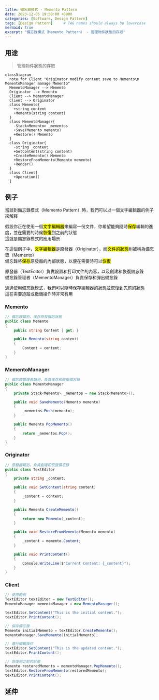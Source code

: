 ```yaml
---
title: 備忘錄模式 - Memento Pattern
date: 2023-12-05 19:58:00 +0800
categories: [Software, Design Pattern]
tags: [Design Pattern]     # TAG names should always be lowercase
mermaid: true
excerpt: "備忘錄模式（Memento Pattern） - 管理物件狀態的存取"
---
```


## 用途

> 管理物件狀態的存取

```mermaid
classDiagram
  note for Client "Originator modify content save to Memento\n MementoManager manage Memento"
  MementoManager --> Memento
  Originator --> Memento
  Client --> MementoManager
  Client --> Originator
  class Memento{
    +string content
    +Memento(string content)
  }
  class MementoManager{
    -Stack<Memento> _mementos
    +Save(Memento memento)
    +Restore() Memento
  }
  class Originator{
    -string _content
    +SetContent(string content)
    +CreateMemento() Memento
    +RestoreFromMemento(Memento memento)
    +Render()
  }
  class Client{
    +Operation()
  }
```

## 例子
當談到備忘錄模式（Memento Pattern）時，我們可以以一個文字編輯器的例子來解釋<br>


假設你正在使用一個<mark>文字編輯器</mark>來編寫一份文件，你希望能夠隨時<mark>保存</mark>編輯的進度，並在需要的時候<mark>恢復</mark>到之前的狀態<br>
這就是備忘錄模式的應用場景<br>


在這個例子中，<mark>文字編輯器</mark>是原發器（Originator），而<mark>文件的狀態</mark>則被稱為備忘錄（Memento）<br>
備忘錄將<mark>保存</mark>原發器的內部狀態，以便在需要時可以<mark>恢復</mark><br>


原發器（TextEditor）負責設置和打印文件的內容，以及創建和恢復備忘錄<br>
備忘錄管理者（MementoManager）負責保存和彈出備忘錄<br>


通過使用備忘錄模式，我們可以隨時保存編輯器的狀態並恢復到先前的狀態<br>
這在需要追蹤或撤銷操作時非常有用<br>


### Memento

```cs
// 備忘錄類別，保存原發器的狀態
public class Memento
{
    public string Content { get; }

    public Memento(string content)
    {
        Content = content;
    }
}
```

### MementoManager

```cs
// 備忘錄管理者類別，負責保存和恢復備忘錄
public class MementoManager
{
    private Stack<Memento> _mementos = new Stack<Memento>();

    public void SaveMemento(Memento memento)
    {
        _mementos.Push(memento);
    }

    public Memento PopMemento()
    {
        return _mementos.Pop();
    }
}
```

### Originator

```cs
// 原發器類別，負責創建和恢復備忘錄
public class TextEditor
{
    private string _content;

    public void SetContent(string content)
    {
        _content = content;
    }

    public Memento CreateMemento()
    {
        return new Memento(_content);
    }

    public void RestoreFromMemento(Memento memento)
    {
        _content = memento.Content;
    }

    public void PrintContent()
    {
        Console.WriteLine($"Current Content: {_content}");
    }
}
```

### Client

```cs
// 使用範例
TextEditor textEditor = new TextEditor();
MementoManager mementoManager = new MementoManager();

textEditor.SetContent("This is the initial content.");
textEditor.PrintContent();

// 保存備忘錄
Memento initialMemento = textEditor.CreateMemento();
mementoManager.SaveMemento(initialMemento);

// 進行編輯操作
textEditor.SetContent("This is the updated content.");
textEditor.PrintContent();

// 恢復到之前的狀態
Memento restoredMemento = mementoManager.PopMemento();
textEditor.RestoreFromMemento(restoredMemento);
textEditor.PrintContent();
```

## 延伸
